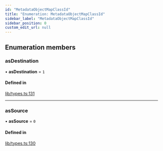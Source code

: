 ```yaml
---
id: "MetadataObjectMapClassId"
title: "Enumeration: MetadataObjectMapClassId"
sidebar_label: "MetadataObjectMapClassId"
sidebar_position: 0
custom_edit_url: null
---
```


## Enumeration members

### asDestination

• **asDestination** = `1`

#### Defined in

[lib/types.ts:131](https://github.com/nartc/mapper/blob/446d40fc/packages/core/src/lib/types.ts#L131)

___

### asSource

• **asSource** = `0`

#### Defined in

[lib/types.ts:130](https://github.com/nartc/mapper/blob/446d40fc/packages/core/src/lib/types.ts#L130)
